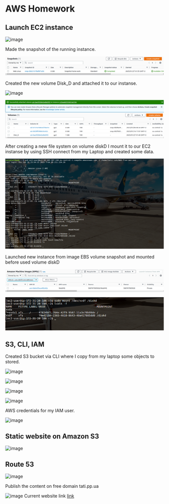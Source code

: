 
AWS Homework
===

## Launch EC2 instance


![image](https://user-images.githubusercontent.com/96500223/215626354-8536dcbb-3d6c-4672-ba26-7d8bb6eba2db.png)

Made the snapshot of the running instance.

![s](https://github.com/kushcheva/EPAM_DevOps_Autumn-2022_Hometasks/blob/main/AWS/Screenshots/2.png?raw=true)

Created the new volume Disk_D and attached it to our instanse.

![image](https://user-images.githubusercontent.com/96500223/215626709-7fa3f116-bc79-430b-8998-2f0949a47ef3.png)

![attach](https://github.com/kushcheva/EPAM_DevOps_Autumn-2022_Hometasks/blob/main/AWS/Screenshots/4.png?raw=true)

After creating a new file system on volume diskD I mount it to our EC2 instanse by using SSH connect from my Laptop and created some data.

![ssh](https://github.com/kushcheva/EPAM_DevOps_Autumn-2022_Hometasks/blob/main/AWS/Screenshots/5.png?raw=true)

Launched new instance from image EBS volume snapshot and mounted before used volume diskD

![la](https://github.com/kushcheva/EPAM_DevOps_Autumn-2022_Hometasks/blob/main/AWS/Screenshots/6.png?raw=true)

![aa](https://github.com/kushcheva/EPAM_DevOps_Autumn-2022_Hometasks/blob/main/AWS/Screenshots/7.png?raw=true)

## S3, CLI, IAM

Created S3 bucket via CLI where I copy from my laptop some objects to stored.

![image](https://user-images.githubusercontent.com/96500223/215628813-db02bf6e-2023-445e-82b2-4b750c825f9a.png)

![image](https://user-images.githubusercontent.com/96500223/215628766-635e2f73-afac-4098-a1ac-86bf18128b0a.png)

![image](https://user-images.githubusercontent.com/96500223/215628851-0e6ac51a-2365-4220-89f3-ade3fbb771d7.png)

![image](https://user-images.githubusercontent.com/96500223/215628880-3f4ab6c4-ecf8-4903-92a4-608145c6fdde.png)

AWS credentials for my IAM user.

![image](https://user-images.githubusercontent.com/96500223/215629004-cb8ef489-2c65-41b9-8a7d-5a06139d82a6.png)

 ## Static website on Amazon S3
 
 
 ![image](https://user-images.githubusercontent.com/96500223/219517874-009ed4d3-3699-43f4-933a-4e4fa692d85d.png)

## Route 53

![image](https://user-images.githubusercontent.com/96500223/219518003-1347ac79-3de0-45b8-9c7f-aeca96dea104.png)

Publish the content on free domain tati.pp.ua

![image](https://user-images.githubusercontent.com/96500223/219518188-94eafb63-b360-4593-984f-a5445443ebff.png)
Current website link [link](http://tatiweb.s3-website.eu-central-1.amazonaws.com)

 
 
